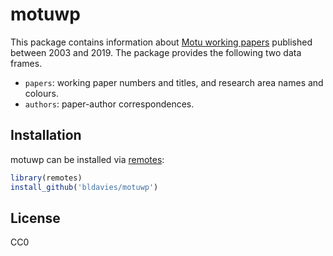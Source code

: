 # motuwp

This package contains information about [Motu working papers](https://motu.nz/resources/working-papers/) published between 2003 and 2019.
The package provides the following two data frames.

* `papers`: working paper numbers and titles, and research area names and colours.
* `authors`: paper-author correspondences.

## Installation

motuwp can be installed via [remotes](https://github.com/r-lib/remotes):

```r
library(remotes)
install_github('bldavies/motuwp')
```

## License

CC0
